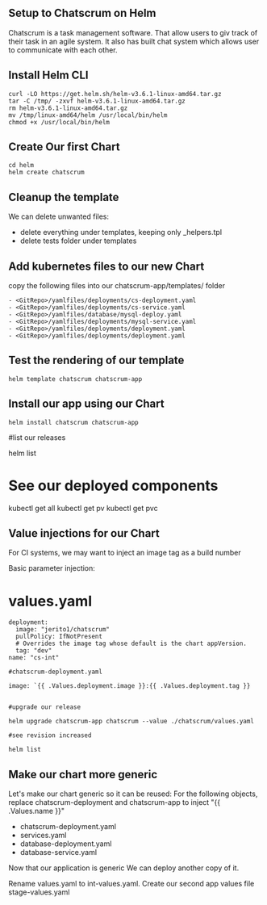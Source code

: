 ## Setup to Chatscrum on Helm

Chatscrum is a task management software. That allow users to giv track of their task in an agile system. It also has
built chat system which allows user to communicate with each other.

## Install Helm CLI

```
curl -LO https://get.helm.sh/helm-v3.6.1-linux-amd64.tar.gz
tar -C /tmp/ -zxvf helm-v3.6.1-linux-amd64.tar.gz
rm helm-v3.6.1-linux-amd64.tar.gz
mv /tmp/linux-amd64/helm /usr/local/bin/helm
chmod +x /usr/local/bin/helm
```

## Create Our first Chart
```
cd helm
helm create chatscrum
```

## Cleanup the template
We can delete unwanted files:
- delete everything under templates, keeping only _helpers.tpl
- delete tests folder under templates

## Add kubernetes files to our new Chart
copy the following files into our chatscrum-app/templates/ folder

```
- <GitRepo>/yamlfiles/deployments/cs-deployment.yaml
- <GitRepo>/yamlfiles/deployments/cs-service.yaml
- <GitRepo>/yamlfiles/database/mysql-deploy.yaml
- <GitRepo>/yamlfiles/deployments/mysql-service.yaml
- <GitRepo>/yamlfiles/deployments/deployment.yaml
- <GitRepo>/yamlfiles/deployments/deployment.yaml

```

## Test the rendering of our template

```
helm template chatscrum chatscrum-app
```

## Install our app using our Chart
```
helm install chatscrum chatscrum-app
```

#list our releases

helm list

# See our deployed components

kubectl get all
kubectl get pv
kubectl get pvc

## Value injections for our Chart

For CI systems, we may want to inject an image tag as a build number

Basic parameter injection:

# values.yaml
```
deployment:
  image: "jerito1/chatscrum"
  pullPolicy: IfNotPresent
  # Overrides the image tag whose default is the chart appVersion.
  tag: "dev"
name: "cs-int"
```

```
#chatscrum-deployment.yaml

image: `{{ .Values.deployment.image }}:{{ .Values.deployment.tag }}


#upgrade our release

helm upgrade chatscrum-app chatscrum --value ./chatscrum/values.yaml

#see revision increased

helm list

```

## Make our chart more generic

Let's make our chart generic so it can be reused:
For the following objects, replace chatscrum-deployment and chatscrum-app to inject "{{ .Values.name }}"

- chatscrum-deployment.yaml
- services.yaml
- database-deployment.yaml
- database-service.yaml

Now that our application is generic
We can deploy another copy of it.


Rename values.yaml to int-values.yaml. Create our second app values file stage-values.yaml



















